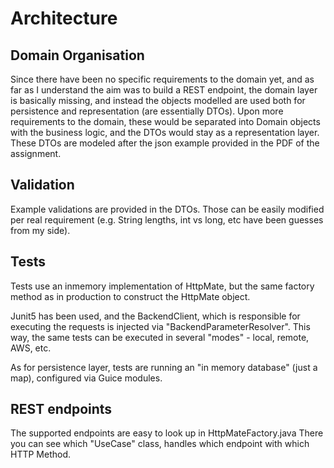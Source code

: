 # Architecture

## Domain Organisation

Since there have been no specific requirements to the domain yet, and as far as I understand the aim was to build a REST
endpoint, the domain layer is basically missing, and instead the objects modelled are used both for persistence and representation (are essentially DTOs).
Upon more requirements to the domain, these would be separated into Domain objects with the business logic, and the DTOs
would stay as a representation layer.
These DTOs are modeled after the json example provided in the PDF of the assignment.

## Validation

Example validations are provided in the DTOs. Those can be easily modified per real requirement (e.g. String lengths, int vs long, etc have been guesses from my side).

## Tests

Tests use an inmemory implementation of HttpMate, but the same factory method as in production to construct the HttpMate
 object.

Junit5 has been used, and the BackendClient, which is responsible for executing the requests is injected via
"BackendParameterResolver". This way, the same tests can be executed in several "modes" - local, remote, AWS, etc.

As for persistence layer, tests are running an "in memory database" (just a map), configured via Guice modules. 

## REST endpoints

The supported endpoints are easy to look up in HttpMateFactory.java
There you can see which "UseCase" class, handles which endpoint with which HTTP Method.
